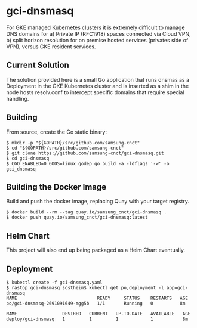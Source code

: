 # gci-dnsmasq

For GKE managed Kubernetes clusters it is extremely difficult to manage DNS
domains for a) Private IP (RFC1918) spaces connected via Cloud VPN, b) split
horizon resolution for on premise hosted services (privates side of VPN), 
versus GKE resident services.  

## Current Solution

The solution provided here is a small Go application that runs dnsmas as a 
Deployment in the GKE Kubernetes cluster and is inserted as a shim in the
node hosts resolv.conf to intercept specific domains that require special
handling.

## Building
From source, create the Go static binary:
```
$ mkdir -p "${GOPATH}/src/github.com/samsung-cnct"
$ cd "${GOPATH}/src/github.com/samsung-cnct"
$ git clone https://github.com/samsung-cnct/gci-dnsmasq.git
$ cd gci-dnsmasq
$ CGO_ENABLED=0 GOOS=linux godep go build -a -ldflags '-w' -o gci_dnsmasq
```
## Building the Docker Image
Build and push the docker image, replacing Quay with your target registry.
```
$ docker build --rm --tag quay.io/samsung_cnct/gci-dnsmasq .
$ docker push quay.io/samsung_cnct/gci-dnsmasq:latest
```

## Helm Chart
This project will also end up being packaged as a Helm Chart eventually.

## Deployment
```
$ kubectl create -f gci-dnsmasq.yaml
$ rastop:gci-dnsmasq sostheim$ kubectl get po,deployment -l app=gci-dnsmasq
NAME                              READY     STATUS    RESTARTS   AGE
po/gci-dnsmasq-2691091649-mgg5b   1/1       Running   0          8m

NAME                 DESIRED   CURRENT   UP-TO-DATE   AVAILABLE   AGE
deploy/gci-dnsmasq   1         1         1            1           8m
```
